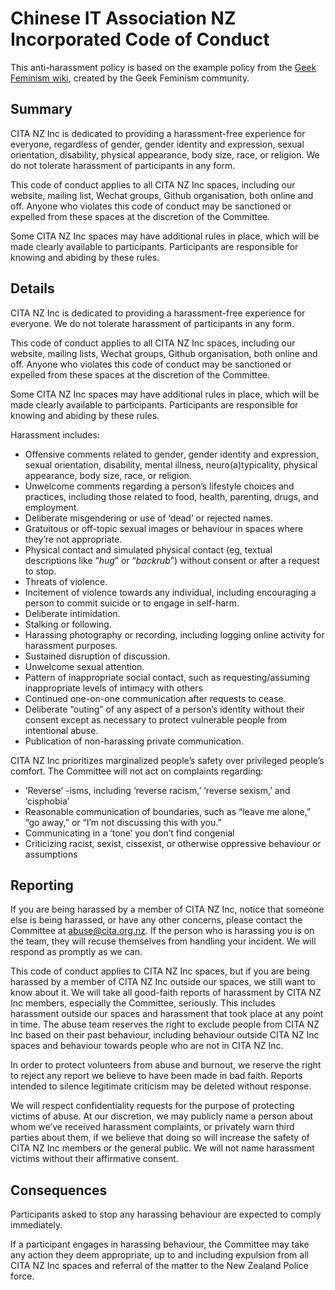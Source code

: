 # Chinese IT Association NZ Incorporated Code of Conduct

This anti-harassment policy is based on the example policy from the [Geek Feminism wiki](http://geekfeminism.wikia.com/wiki/Community_anti-harassment), created by the Geek Feminism community.

## Summary

CITA NZ Inc is dedicated to providing a harassment-free experience for everyone, regardless of gender, gender identity and expression, sexual orientation, disability, physical appearance, body size, race, or religion. We do not tolerate harassment of participants in any form.

This code of conduct applies to all CITA NZ Inc spaces, including our website, mailing list, Wechat groups, Github organisation, both online and off. Anyone who violates this code of conduct may be sanctioned or expelled from these spaces at the discretion of the Committee.

Some CITA NZ Inc spaces may have additional rules in place, which will be made clearly available to participants. Participants are responsible for knowing and abiding by these rules.

## Details

CITA NZ Inc is dedicated to providing a harassment-free experience for everyone. We do not tolerate harassment of participants in any form.

This code of conduct applies to all CITA NZ Inc spaces, including our website, mailing lists, Wechat groups, Github organisation, both online and off. Anyone who violates this code of conduct may be sanctioned or expelled from these spaces at the discretion of the Committee.

Some CITA NZ Inc spaces may have additional rules in place, which will be made clearly available to participants. Participants are responsible for knowing and abiding by these rules.

Harassment includes:

* Offensive comments related to gender, gender identity and expression, sexual orientation, disability, mental illness, neuro(a)typicality, physical appearance, body size, race, or religion.
* Unwelcome comments regarding a person’s lifestyle choices and practices, including those related to food, health, parenting, drugs, and employment.
* Deliberate misgendering or use of ‘dead’ or rejected names.
* Gratuitous or off-topic sexual images or behaviour  in spaces where they’re not appropriate.
* Physical contact and simulated physical contact (eg, textual descriptions like “*hug*” or “*backrub*”) without consent or after a request to stop.
* Threats of violence.
* Incitement of violence towards any individual, including encouraging a person to commit suicide or to engage in self-harm.
* Deliberate intimidation.
* Stalking or following.
* Harassing photography or recording, including logging online activity for harassment purposes.
* Sustained disruption of discussion.
* Unwelcome sexual attention.
* Pattern of inappropriate social contact, such as requesting/assuming inappropriate levels of intimacy with others
* Continued one-on-one communication after requests to cease.
* Deliberate “outing” of any aspect of a person’s identity without their consent except as necessary to protect vulnerable people from intentional abuse.
* Publication of non-harassing private communication.

CITA NZ Inc prioritizes marginalized people’s safety over privileged people’s comfort. The Committee will not act on complaints regarding:

* ‘Reverse’ -isms, including ‘reverse racism,’ ‘reverse sexism,’ and ‘cisphobia’
* Reasonable communication of boundaries, such as “leave me alone,” “go away,” or “I’m not discussing this with you.”
* Communicating in a ‘tone’ you don’t find congenial
* Criticizing racist, sexist, cissexist, or otherwise oppressive behaviour or assumptions

## Reporting

If you are being harassed by a member of CITA NZ Inc, notice that someone else is being harassed, or have any other concerns, please contact the Committee at [abuse@cita.org.nz](mailto:abuse@cita.org.nz). If the person who is harassing you is on the team, they will recuse themselves from handling your incident. We will respond as promptly as we can.

This code of conduct applies to CITA NZ Inc spaces, but if you are being harassed by a member of CITA NZ Inc outside our spaces, we still want to know about it. We will take all good-faith reports of harassment by CITA NZ Inc members, especially the Committee, seriously. This includes harassment outside our spaces and harassment that took place at any point in time. The abuse team reserves the right to exclude people from CITA NZ Inc based on their past behaviour, including behaviour outside CITA NZ Inc spaces and behaviour towards people who are not in CITA NZ Inc.

In order to protect volunteers from abuse and burnout, we reserve the right to reject any report we believe to have been made in bad faith. Reports intended to silence legitimate criticism may be deleted without response.

We will respect confidentiality requests for the purpose of protecting victims of abuse. At our discretion, we may publicly name a person about whom we’ve received harassment complaints, or privately warn third parties about them, if we believe that doing so will increase the safety of CITA NZ Inc members or the general public. We will not name harassment victims without their affirmative consent.

## Consequences

Participants asked to stop any harassing behaviour are expected to comply immediately.

If a participant engages in harassing behaviour, the Committee may take any action they deem appropriate, up to and including expulsion from all CITA NZ Inc spaces and referral of the matter to the New Zealand Police force.